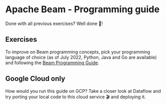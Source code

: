# Apache Beam - Programming guide

Done with all previous exercises? Well done 👏!

## Exercises

To improve on Beam programming concepts, pick your programming language of choice (as of July 2022, Python, Java and Go are available) and following the [Beam Programming Guide](https://beam.apache.org/documentation/programming-guide/#overview).

## Google Cloud only

How would you run this guide on GCP? Take a closer look at Dataflow and try porting your local code to this cloud service 🎬 and deploying it.
